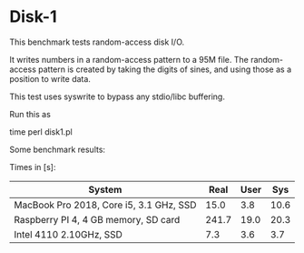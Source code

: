 # Disk-1

This benchmark tests random-access disk I/O.

It writes numbers in a random-access pattern to a 95M file. The
random-access pattern is created by taking the digits of sines, and
using those as a position to write data.

This test uses syswrite to bypass any stdio/libc buffering.

Run this as 

   time perl disk1.pl

Some benchmark results:

Times in [s]:

| System                                  |  Real |   User |   Sys 
|-----------------------------------------|-------|--------|--------
| MacBook Pro 2018, Core i5, 3.1 GHz, SSD |  15.0 |    3.8 |  10.6
| Raspberry PI 4, 4 GB memory, SD card    | 241.7 |   19.0 |  20.3
| Intel 4110 2.10GHz, SSD                 |   7.3 |    3.6 |   3.7 



